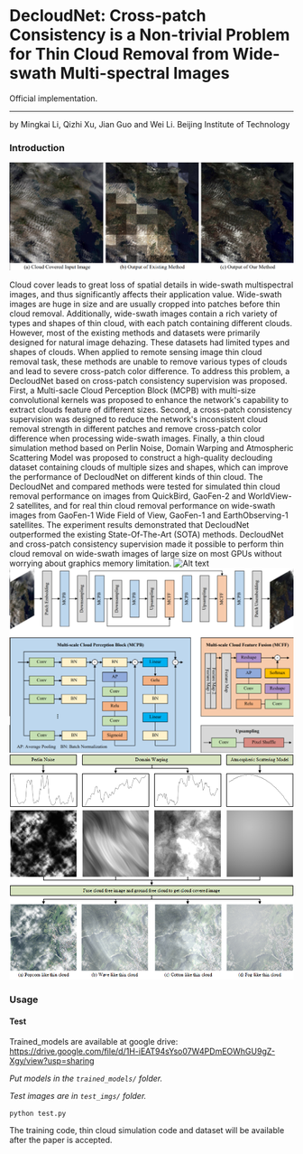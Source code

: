 #  DecloudNet: Cross-patch Consistency is a Non-trivial Problem for Thin Cloud Removal from Wide-swath Multi-spectral Images
 Official implementation.

---

by Mingkai Li, Qizhi Xu, Jian Guo and Wei Li. 
Beijing Institute of Technology

### Introduction

![Alt text](figs/1.png)

Cloud cover leads to great loss of spatial details in wide-swath multispectral images, and thus significantly affects their application value. Wide-swath images are huge in size and are usually cropped into patches before thin cloud removal. Additionally, wide-swath images contain a rich variety of types and shapes of thin cloud, with each patch containing different clouds. However, most of the existing methods and datasets were primarily designed for natural image dehazing. These datasets had limited types and shapes of clouds. When applied to remote sensing image thin cloud removal task, these methods are unable to remove various types of clouds and lead to severe cross-patch color difference. To address this problem, a DecloudNet based on cross-patch consistency supervision was proposed. First, a Multi-sacle Cloud Perception Block (MCPB) with multi-size convolutional kernels was proposed to enhance the network's capability to extract clouds feature of different sizes. Second, a cross-patch consistency supervision was designed to reduce the network's inconsistent cloud removal strength in different patches and remove cross-patch color difference when processing wide-swath images. Finally, a thin cloud simulation method based on Perlin Noise, Domain Warping and Atmospheric Scattering Model was proposed to construct a high-quality declouding dataset containing clouds of multiple sizes and shapes, which can improve the performance of DecloudNet on different kinds of thin cloud. The DecloudNet and compared methods were tested for simulated thin cloud removal performance on images from QuickBird, GaoFen-2 and WorldView-2 satellites, and for real thin cloud removal performance on wide-swath images from GaoFen-1 Wide Field of View, GaoFen-1 and EarthObserving-1 satellites. The experiment results demonstrated that DecloudNet outperformed the existing State-Of-The-Art (SOTA) methods. DecloudNet and cross-patch consistency supervision made it possible to perform thin cloud removal on wide-swath images of large size on most GPUs without worrying about graphics memory limitation.
![Alt text](figs/3.png)
![Alt text](figs/2.png)
![Alt text](figs/4.png)

### Usage
#### Test

Trained_models are available at google drive: https://drive.google.com/file/d/1H-iEAT94sYso07W4PDmEOWhGU9gZ-Xgy/view?usp=sharing

*Put  models in the `trained_models/` folder.*

*Test images are in `test_imgs/` folder.*

 ```shell
 python test.py 
```
The training code, thin cloud simulation code and dataset will be available after the paper is accepted.
